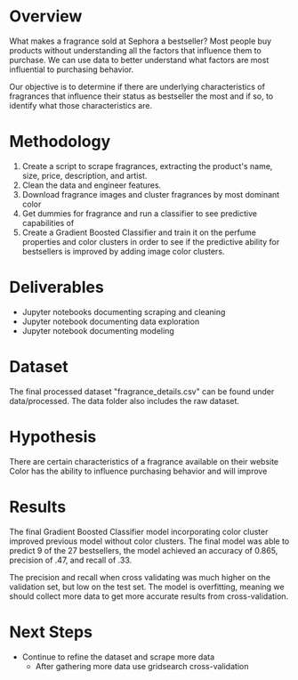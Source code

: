 # Overview

What makes a fragrance sold at Sephora a bestseller? Most people buy products without understanding all the factors that influence them to purchase. We can use data to better understand what factors are most influential to purchasing behavior. 

Our objective is to determine if there are underlying characteristics of fragrances that influence their status as bestseller the most and if so, to identify what those characteristics are. 

# Methodology
1. Create a script to scrape fragrances, extracting the product's name, size, price, description, and artist.
2. Clean the data and engineer features.
3. Download fragrance images and cluster fragrances by most dominant color
4. Get dummies for fragrance and run a classifier to see predictive capabilities of 
5. Create a Gradient Boosted Classifier and train it on the perfume properties and color clusters in order to see if the predictive ability for bestsellers is improved by adding image color clusters.

# Deliverables
- Jupyter notebooks documenting scraping and cleaning
- Jupyter notebook documenting data exploration
- Jupyter notebook documenting modeling


# Dataset
The final processed dataset "fragrance_details.csv"  can be found under data/processed. The data folder also includes the raw dataset.

# Hypothesis
There are certain characteristics of a fragrance available on their website Color has the ability to influence purchasing behavior and will improve 

# Results
The final Gradient Boosted Classifier model incorporating color cluster improved previous model without color clusters. The final model was able to predict 9 of the 27 bestsellers, the model achieved an accuracy of 0.865, precision of .47, and recall of .33.

The precision and recall when cross validating was much higher on the validation set, but low on the test set. The model is overfitting, meaning we should collect more data to get more accurate results from cross-validation.

# Next Steps
- Continue to refine the dataset and scrape more data
	- After gathering more data use gridsearch cross-validation 


